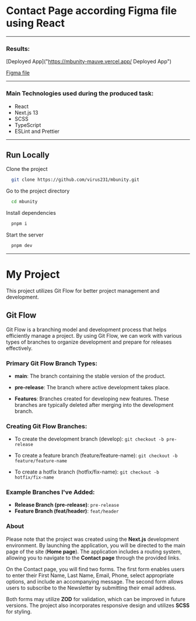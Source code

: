 # Contact Page according Figma file using React

---

### Results:

[Deployed App]("https://mbunity-mauve.vercel.app/ Deployed App")

[Figma file](https://www.figma.com/file/OrSbzaWB1cx4tJ71FvRK9X/React-Technical-Assessment?node-id=1:702&mode=dev)

---

### Main Technologies used during the produced task:

- React
- Next.js 13
- SCSS
- TypeScript
- ESLint and Prettier

---

## Run Locally

Clone the project

```bash
  git clone https://github.com/virus231/mbunity.git
```

Go to the project directory

```bash
  cd mbunity
```

Install dependencies

```bash
  pnpm i
```

Start the server

```bash
  pnpm dev
```

---

# My Project

This project utilizes Git Flow for better project management and development.

## Git Flow

Git Flow is a branching model and development process that helps efficiently manage a project. By using Git Flow, we can work with various types of branches to organize development and prepare for releases effectively.

### Primary Git Flow Branch Types:

- **main**: The branch containing the stable version of the product.

- **pre-release**: The branch where active development takes place.

- **Features**: Branches created for developing new features. These branches are typically deleted after merging into the development branch.

### Creating Git Flow Branches:

- To create the development branch (develop): `git checkout -b pre-release`

- To create a feature branch (feature/feature-name): `git checkout -b feature/feature-name`

- To create a hotfix branch (hotfix/fix-name): `git checkout -b hotfix/fix-name`

### Example Branches I've Added:

- **Release Branch (pre-release)**: `pre-release`
- **Feature Branch (feat/header)**: `feat/header`

### About

Please note that the project was created using the **Next.js** development environment. By launching the application, you will be directed to the main page of the site (**Home page**). The application includes a routing system, allowing you to navigate to the **Contact page** through the provided links.

On the Contact page, you will find two forms. The first form enables users to enter their First Name, Last Name, Email, Phone, select appropriate options, and include an accompanying message. The second form allows users to subscribe to the Newsletter by submitting their email address.

Both forms may utilize **ZOD** for validation, which can be improved in future versions. The project also incorporates responsive design and utilizes **SCSS** for styling.
